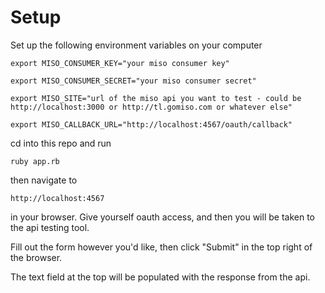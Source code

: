 Setup
========================

Set up the following environment variables on your computer


    export MISO_CONSUMER_KEY="your miso consumer key"

    export MISO_CONSUMER_SECRET="your miso consumer secret"

    export MISO_SITE="url of the miso api you want to test - could be http://localhost:3000 or http://tl.gomiso.com or whatever else"

    export MISO_CALLBACK_URL="http://localhost:4567/oauth/callback"


cd into this repo and run


    ruby app.rb


then navigate to

    http://localhost:4567

in your browser.  Give yourself oauth access, and then you will be taken to the api testing tool.

Fill out the form however you'd like, then click "Submit" in the top right of the browser.

The text field at the top will be populated with the response from the api.

